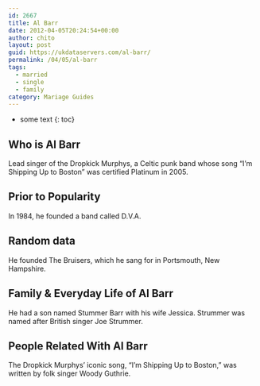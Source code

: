 ```yaml
---
id: 2667
title: Al Barr
date: 2012-04-05T20:24:54+00:00
author: chito
layout: post
guid: https://ukdataservers.com/al-barr/
permalink: /04/05/al-barr  
tags:
  - married
  - single
  - family
category: Mariage Guides
---
```


* some text
{: toc}


## Who is  Al Barr
                  
                  
                  
Lead singer of the Dropkick Murphys, a Celtic punk band whose song &#8220;I&#8217;m Shipping Up to Boston&#8221; was certified Platinum in 2005.
                  
                
                
                
## Prior to Popularity 
                  
                  
                  
In 1984, he founded a band called D.V.A.
                  
                
                
                
## Random data 
                  
                  
                  
He founded The Bruisers, which he sang for in Portsmouth, New Hampshire.
                  
                
                
                
## Family & Everyday Life of Al Barr
                  
                  
                  
He had a son named Stummer Barr with his wife Jessica. Strummer was named after British singer Joe Strummer.
                  
                
                
                
## People Related With  Al Barr
                  
                  
                  
The Dropkick Murphys&#8217; iconic song, &#8220;I&#8217;m Shipping Up to Boston,&#8221; was written by folk singer Woody Guthrie.
                  
                
              
            
          
          
          
    
    
  
